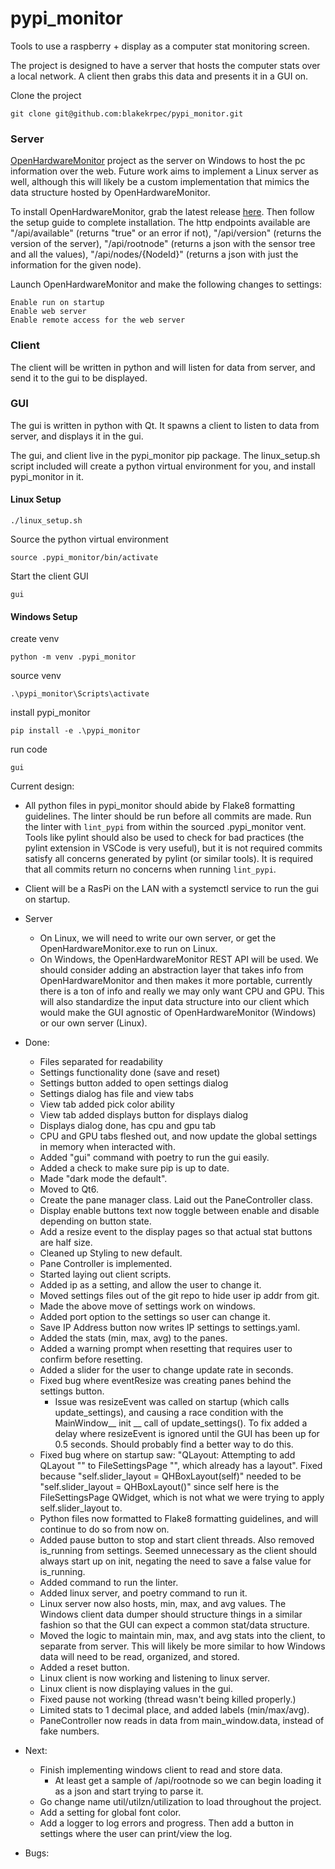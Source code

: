 # pypi_monitor
Tools to use a raspberry + display as a computer stat monitoring screen. 

The project is designed to have a server that hosts the computer stats over a local network. A client then grabs this data and presents it in a GUI on. 

Clone the project
```
git clone git@github.com:blakekrpec/pypi_monitor.git
```

### Server
[OpenHardwareMonitor](https://github.com/hexagon-oss/openhardwaremonitor) project as the server on Windows to host the pc information over the web. Future work aims to implement a Linux server as well, although this will likely be a custom implementation that mimics the data structure hosted by OpenHardwareMonitor.

To install OpenHardwareMonitor, grab the latest release [here](https://github.com/hexagon-oss/openhardwaremonitor/releases). Then follow the setup guide to complete installation. The http endpoints available are "/api/available" (returns "true" or an error if not), "/api/version" (returns the version of the server), "/api/rootnode" (returns a json with the sensor tree and all the values), "/api/nodes/{NodeId}" (returns a json with just the information for the given node).

Launch OpenHardwareMonitor and make the following changes to settings:

    Enable run on startup
    Enable web server
    Enable remote access for the web server

### Client 
The client will be written in python and will listen for data from server, and send it to the gui to be displayed. 

### GUI
The gui is written in python with Qt. It spawns a client to listen to data from server, and displays it in the gui.

The gui, and client live in the pypi_monitor pip package. The linux_setup.sh script included will create a python virtual environment for you, and install pypi_monitor in it.

#### Linux Setup
```
./linux_setup.sh
```
Source the python virtual environment
```
source .pypi_monitor/bin/activate
```
Start the client GUI
```
gui
```

#### Windows Setup

create venv
```
python -m venv .pypi_monitor
```
source venv
```
.\pypi_monitor\Scripts\activate
```
install pypi_monitor 
```
pip install -e .\pypi_monitor
```
run code 
```
gui
```

Current design:

- All python files in pypi_monitor should abide by Flake8 formatting guidelines. The linter should be run before all commits are made. Run the linter with `lint_pypi` from within the sourced .pypi_monitor vent. Tools like pylint should also be used to check for bad practices (the pylint extension in VSCode is very useful), but it is not required commits satisfy all concerns generated by pylint (or similar tools). It is required that all commits return no concerns when running `lint_pypi`.  

- Client will be a RasPi on the LAN with a systemctl service to run the gui on startup.

- Server
    - On Linux, we will need to write our own server, or get the OpenHardwareMonitor.exe to run on Linux.
    - On Windows, the OpenHardwareMonitor REST API will be used. We should consider adding an abstraction layer that takes info from OpenHardwareMonitor and then makes it more portable, currently there is a ton of info and really we may only want CPU and GPU. This will also standardize the input data structure into our client which would make the GUI agnostic of OpenHardwareMonitor (Windows) or our own server (Linux).  

- Done: 
    - Files separated for readability 
    - Settings functionality done (save and reset)
    - Settings button added to open settings dialog
    - Settings dialog has file and view tabs 
    - View tab added pick color ability 
    - View tab added displays button for displays dialog
    - Displays dialog done, has cpu and gpu tab
    - CPU and GPU tabs fleshed out, and now update the global settings in memory when interacted with.  
    - Added "gui" command with poetry to run the gui easily.
    - Added a check to make sure pip is up to date. 
    - Made "dark mode the default".
    - Moved to Qt6.
    - Create the pane manager class. Laid out the PaneController class. 
    - Display enable buttons text now toggle between enable and disable depending on button state. 
    - Add a resize event to the display pages so that actual stat buttons are half size.
    - Cleaned up Styling to new default. 
    - Pane Controller is implemented. 
    - Started laying out client scripts. 
    - Added ip as a setting, and allow the user to change it. 
    - Moved settings files out of the git repo to hide user ip addr from git. 
    - Made the above move of settings work on windows. 
    - Added port option to the settings so user can change it. 
    - Save IP Address button now writes IP settings to settings.yaml.
    - Added the stats (min, max, avg) to the panes.
    - Added a warning prompt when resetting that requires user to confirm before resetting. 
    - Added a slider for the user to change update rate in seconds. 
    - Fixed bug where eventResize was creating panes behind the settings button. 
        - Issue was resizeEvent was called on startup (which calls update_settings), and causing a race condition with the MainWindow__ init __  call of update_settings(). To fix added a delay where resizeEvent is ignored until the GUI has been up for 0.5 seconds. Should probably find a better way to do this. 
    - Fixed bug where on startup saw: "QLayout: Attempting to add QLayout "" to FileSettingsPage "", which already has a layout". Fixed because "self.slider_layout = QHBoxLayout(self)" needed to be "self.slider_layout = QHBoxLayout()" since self here is the FileSettingsPage QWidget, which is not what we were trying to apply self.slider_layout to. 
    - Python files now formatted to Flake8 formatting guidelines, and will continue to do so from now on. 
    - Added pause button to stop and start client threads. Also removed is_running from settings. Seemed unnecessary as the client should always start up on init, negating the need to save a false value for is_running. 
    - Added command to run the linter.
    - Added linux server, and poetry command to run it.
    - Linux server now also hosts, min, max, and avg values. The Windows client data dumper should structure things in a similar fashion so that the GUI can expect a common stat/data structure. 
    - Moved the logic to maintain min, max, and avg stats into the client, to separate from server. This will likely be more similar to how Windows data will need to be read, organized, and stored. 
    - Added a reset button. 
    - Linux client is now working and listening to linux server. 
    - Linux client is now displaying values in the gui.
    - Fixed pause not working (thread wasn't being killed properly.)
    - Limited stats to 1 decimal place, and added labels (min/max/avg).
    - PaneController now reads in data from main_window.data, instead of fake numbers. 

- Next:
    - Finish implementing windows client to read and store data.
        - At least get a sample of /api/rootnode so we can begin loading it as a json and start trying to parse it. 
    - Go change name util/utilzn/utilization to load throughout the project.
    - Add a setting for global font color. 
    - Add a logger to log errors and progress. Then add a button in settings where the user can print/view the log.

- Bugs: